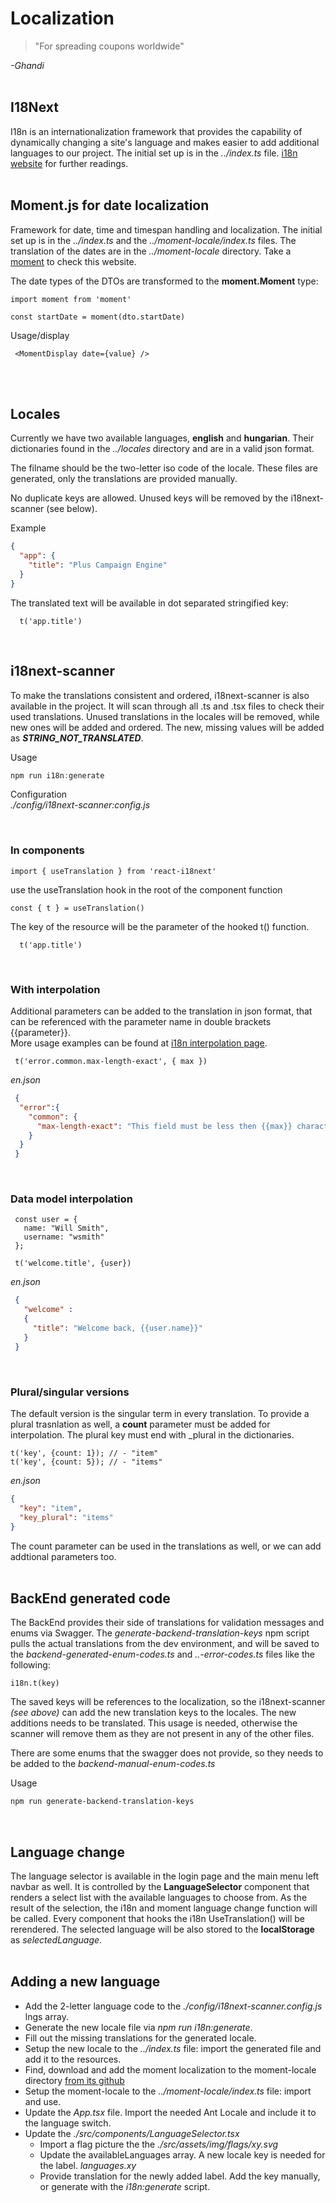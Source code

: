 # Localization
>"For spreading coupons worldwide"

*-Ghandi*
  </br>
    </br>

## I18Next

I18n is an internationalization framework that provides the capability of dynamically changing a site's language
and makes easier to add additional languages to our project. The initial set up is in the *../index.ts* file.
[i18n website](https://react.i18next.com/) for further readings.
  </br>
    </br>

## Moment.js for date localization

 Framework for date, time and timespan handling and localization.
 The initial set up is in the *../index.ts* and the *../moment-locale/index.ts* files.
 The translation of the dates are in the *../moment-locale* directory.
Take a [moment](https://momentjs.com/) to check this website.

The date types of the DTOs are transformed to the **moment.Moment** type:
```JS
import moment from 'moment'

const startDate = moment(dto.startDate)
```

Usage/display
```JS
 <MomentDisplay date={value} />
 ```

  </br>
  </br>

## Locales

Currently we have two available languages, **english** and **hungarian**. 
Their dictionaries found in the *../locales* directory and are in a valid json format.

The filname should be the two-letter iso code of the locale.
These files are generated, only the translations are provided manually.

No duplicate keys are allowed. Unused keys will be removed by the i18next-scanner (see below).

Example
```json
{
  "app": {
    "title": "Plus Campaign Engine"
  }
}
  ```

The translated text will be available in dot separated stringified key:
```JS
  t('app.title')
  ```
  </br> 

## i18next-scanner

To make the translations consistent and ordered, i18next-scanner is also available in the project.
It will scan through all .ts and .tsx files to check their used translations.
Unused translations in the locales will be removed, while new ones will be added and ordered.
The new, missing values will be added as *__STRING_NOT_TRANSLATED__*.

Usage
```powershell
npm run i18n:generate
```

Configuration
</br>
*./config/i18next-scanner:config.js*

</br>

### **In components**
```JS
import { useTranslation } from 'react-i18next'
```

use the useTranslation hook in the root of the component function
```JS
const { t } = useTranslation()
```

The key of the resource will be the parameter of the hooked t() function.
```JS
  t('app.title')
```
  </br>
  
### **With interpolation**

Additional parameters can be added to the translation in json format, that can be referenced with
the parameter name in double brackets {{parameter}}. 
</br>
More usage examples can be found at [i18n interpolation page](https://www.i18next.com/translation-function/interpolation).



```JS
 t('error.common.max-length-exact', { max })
```
*en.json*
```json
 {
  "error":{
    "common": {
      "max-length-exact": "This field must be less then {{max}} characters."
    }
  }
 }
```

  </br>

### **Data model interpolation**
```JS
 const user = {
   name: "Will Smith",
   username: "wsmith"
 };

 t('welcome.title', {user})

```
*en.json*
```json
 {
   "welcome" :
   {
     "title": "Welcome back, {{user.name}}"
   }
 }
```

  </br>

 
### **Plural/singular versions**

The default version is the singular term in every translation.
To provide a plural trasnlation as well, a **count** parameter must be added for interpolation.
The plural key must end with _plural in the dictionaries.
```JS
t('key', {count: 1}); // - "item"
t('key', {count: 5}); // - "items"
```

*en.json*
```json
{
  "key": "item",
  "key_plural": "items"
}
```

The count parameter can be used in the translations as well, or we can add addtional parameters too.
  </br>  </br>

## BackEnd generated code

The BackEnd provides their side of translations for validation messages and enums via Swagger.
The *generate-backend-translation-keys* npm script pulls the actual translations from the dev environment, 
and will be saved to the *backend-generated-enum-codes.ts* and *..-error-codes.ts* files like the following:

```JS
i18n.t(key)
```

The saved keys will be references to the localization, so the i18next-scanner *(see above)*
can add the new translation keys to the locales. The new additions needs to be translated.
This usage is needed, otherwise the scanner will remove them as they are not present in any of the other files.

There are some enums that the swagger does not provide, so they needs to be added to the *backend-manual-enum-codes.ts*

Usage
```powershell
npm run generate-backend-translation-keys
```
  </br>

## Language change

The language selector is available in the login page and the main menu left navbar as well.
It is controlled by the **LanguageSelector** component that renders a select list with the available
languages to choose from. As the result of the selection, the i18n and moment language change
function will be called. Every component that hooks the i18n UseTranslation() will be rerendered.
The selected language will be also stored to the **localStorage** as *selectedLanguage*.
  </br>  </br>

## Adding a new language

* Add the 2-letter language code to the *./config/i18next-scanner.config.js*  lngs array.
* Generate the new locale file via *npm run i18n:generate*. 
* Fill out the missing translations for the generated locale.
* Setup the new locale to the *../index.ts* file: import the generated file and add it to the resources.
* Find, download and add the moment localization to the moment-locale directory [from its github](https://github.com/moment/moment/tree/develop/locale)
* Setup the moment-locale to the *../moment-locale/index.ts* file: import and use.
* Update the *App.tsx* file. Import the needed Ant Locale and include it to the language switch.
* Update the *./src/components/LanguageSelector.tsx*
  * Import a flag picture the the *./src/assets/img/flags/xy.svg*
  * Update the availableLanguages array. A new locale key is needed for the label. *languages.xy*
  * Provide translation for the newly added label. Add the key manually, or generate with the *i18n:generate* script.
